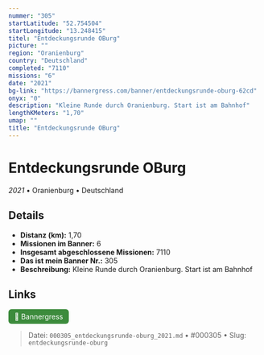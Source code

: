 ```yaml
---
nummer: "305"
startLatitude: "52.754504"
startLongitude: "13.248415"
titel: "Entdeckungsrunde OBurg"
picture: ""
region: "Oranienburg"
country: "Deutschland"
completed: "7110"
missions: "6"
date: "2021"
bg-link: "https://bannergress.com/banner/entdeckungsrunde-oburg-62cd"
onyx: "0"
description: "Kleine Runde durch Oranienburg. Start ist am Bahnhof"
lengthKMeters: "1,70"
umap: ""
title: "Entdeckungsrunde OBurg"
---
```

# Entdeckungsrunde OBurg

*2021* • Oranienburg • Deutschland



## Details
- **Distanz (km):** 1,70
- **Missionen im Banner:** 6
- **Insgesamt abgeschlossene Missionen:** 7110
- **Das ist mein Banner Nr.:** 305
- **Beschreibung:** Kleine Runde durch Oranienburg. Start ist am Bahnhof


## Links
<div style="margin-top: 0.5em;">
<a href="https://bannergress.com/banner/entdeckungsrunde-oburg-62cd" target="_blank" style="display:inline-block;margin-right:8px;padding:6px 12px;background-color:#3c8b3c;color:white;text-decoration:none;border-radius:6px;">🔗 Bannergress</a>

</div>


> Datei: `000305_entdeckungsrunde-oburg_2021.md` • #000305 • Slug: `entdeckungsrunde-oburg`

